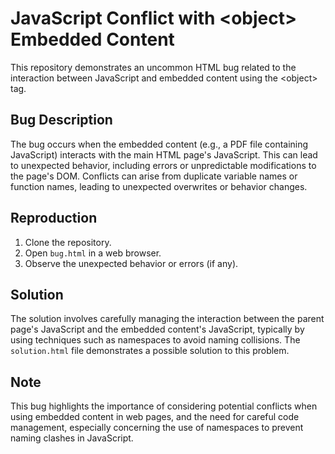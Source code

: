 # JavaScript Conflict with &lt;object&gt; Embedded Content

This repository demonstrates an uncommon HTML bug related to the interaction between JavaScript and embedded content using the &lt;object&gt; tag.

## Bug Description

The bug occurs when the embedded content (e.g., a PDF file containing JavaScript) interacts with the main HTML page's JavaScript. This can lead to unexpected behavior, including errors or unpredictable modifications to the page's DOM. Conflicts can arise from duplicate variable names or function names, leading to unexpected overwrites or behavior changes.

## Reproduction

1. Clone the repository.
2. Open `bug.html` in a web browser.
3. Observe the unexpected behavior or errors (if any).

## Solution

The solution involves carefully managing the interaction between the parent page's JavaScript and the embedded content's JavaScript, typically by using techniques such as namespaces to avoid naming collisions. The `solution.html` file demonstrates a possible solution to this problem.

## Note

This bug highlights the importance of considering potential conflicts when using embedded content in web pages, and the need for careful code management, especially concerning the use of namespaces to prevent naming clashes in JavaScript.